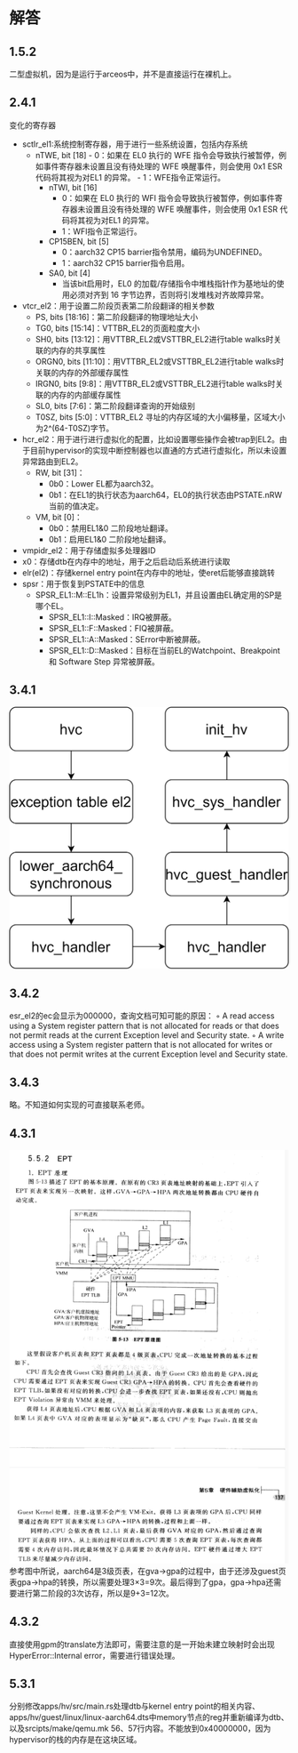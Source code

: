 # 解答
## 1.5.2
二型虚拟机，因为是运行于arceos中，并不是直接运行在裸机上。
## 2.4.1
变化的寄存器
- sctlr_el1:系统控制寄存器，用于进行一些系统设置，包括内存系统
  - nTWE, bit [18]
        - 0：如果在 EL0 执行的 WFE 指令会导致执行被暂停，例如事件寄存器未设置且没有待处理的 WFE 唤醒事件，则会使用 0x1 ESR 代码将其视为对EL1 的异常。
        - 1：WFE指令正常运行。
    - nTWI, bit [16]
        - 0：如果在 EL0 执行的 WFI 指令会导致执行被暂停，例如事件寄存器未设置且没有待处理的 WFE 唤醒事件，则会使用 0x1 ESR 代码将其视为对EL1 的异常。
        - 1：WFI指令正常运行。
    - CP15BEN, bit [5]
        - 0：aarch32 CP15 barrier指令禁用，编码为UNDEFINED。
        - 1：aarch32 CP15 barrier指令启用。
    - SA0, bit [4]
        - 当该bit启用时，EL0 的加载/存储指令中堆栈指针作为基地址的使用必须对齐到 16 字节边界，否则将引发堆栈对齐故障异常。
- vtcr_el2：用于设置二阶段页表第二阶段翻译的相关参数
    - PS, bits [18:16]：第二阶段翻译的物理地址大小
    - TG0, bits [15:14]：VTTBR_EL2的页面粒度大小
    - SH0, bits [13:12]：用VTTBR_EL2或VSTTBR_EL2进行table walks时关联的内存的共享属性
    - ORGN0, bits [11:10]：用VTTBR_EL2或VSTTBR_EL2进行table walks时关联的内存的外部缓存属性
    - IRGN0, bits [9:8]：用VTTBR_EL2或VSTTBR_EL2进行table walks时关联的内存的内部缓存属性
    - SL0, bits [7:6]：第二阶段翻译查询的开始级别
    - T0SZ, bits [5:0]：VTTBR_EL2 寻址的内存区域的大小偏移量，区域大小为2^(64-T0SZ)字节。
- hcr_el2：用于进行进行虚拟化的配置，比如设置哪些操作会被trap到EL2。由于目前hypervisor的实现中断控制器也以直通的方式进行虚拟化，所以未设置异常路由到EL2。
    - RW, bit [31]：
        - 0b0：Lower EL都为aarch32。
        - 0b1：在EL1的执行状态为aarch64，EL0的执行状态由PSTATE.nRW当前的值决定。
    - VM, bit [0]：
        - 0b0：禁用EL1&0 二阶段地址翻译。
        - 0b1：启用EL1&0 二阶段地址翻译。
- vmpidr_el2：用于存储虚拟多处理器ID
- x0：存储dtb在内存中的地址，用于之后启动后系统进行读取
- elr(el2)：存储kernel entry point在内存中的地址，使eret后能够直接跳转
- spsr：用于恢复到PSTATE中的信息
  - SPSR_EL1::M::EL1h：设置异常级别为EL1，并且设置由EL确定用的SP是哪个EL。
    - SPSR_EL1::I::Masked：IRQ被屏蔽。
    - SPSR_EL1::F::Masked：FIQ被屏蔽。
    - SPSR_EL1::A::Masked：SError中断被屏蔽。
    - SPSR_EL1:\:D::Masked：目标在当前EL的Watchpoint、Breakpoint 和 Software Step 异常被屏蔽。
## 3.4.1
![流程](./img/hvcflow.png)
## 3.4.2
esr_el2的ec会显示为000000，查询文档可知可能的原因：
◦ A read access using a System register pattern that is not allocated for reads or that does not permit reads at the current Exception level and Security state.
◦ A write access using a System register pattern that is not allocated for writes or that does not permit writes at the current Exception level and Security state.
## 3.4.3
略。不知道如何实现的可直接联系老师。
## 4.3.1
![translate](./img/page_table.png)
参考图中所说，aarch64是3级页表，在gva->gpa的过程中，由于还涉及guest页表gpa->hpa的转换，所以需要处理3×3=9次。最后得到了gpa，gpa->hpa还需要进行第二阶段的3次访存，所以是9+3=12次。
## 4.3.2
直接使用gpm的translate方法即可，需要注意的是一开始未建立映射时会出现HyperError::Internal error，需要进行错误处理。
## 5.3.1
分别修改apps/hv/src/main.rs处理dtb与kernel entry point的相关内容、apps/hv/guest/linux/linux-aarch64.dts中memory节点的reg并重新编译为dtb、以及srcipts/make/qemu.mk 56、57行内容。不能放到0x40000000，因为hypervisor的栈的内存是在这块区域。